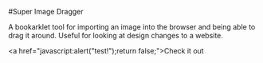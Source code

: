 #Super Image Dragger

A bookarklet tool for importing an image into the browser and being able to drag it around. Useful for looking at design changes to a website.  

<a href="javascript:alert("test!");return false;">Check it out</a>